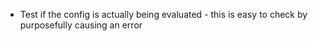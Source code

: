- Test if the config is actually being evaluated - this is easy to check by purposefully causing an error
